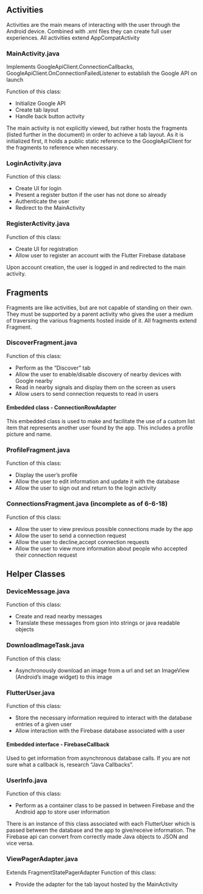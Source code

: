 ## Activities
Activities are the main means of interacting with the user through the Android device. Combined with .xml files they can create full user experiences.
All activities extend AppCompatActivity

### MainActivity.java
Implements GoogleApiClient.ConnectionCallbacks, GoogleApiClient.OnConnectionFailedListener to establish the Google API on launch

Function of this class:
* Initialize Google API
* Create tab layout
* Handle back button activity

The main activity is not explicitly viewed, but rather hosts the fragments (listed further in the document) in order to achieve a tab layout. As it is initialized first, it holds a public static reference to the GoogleApiClient for the fragments to reference when necessary.

### LoginActivity.java
Function of this class:
* Create UI for login
* Present a register button if the user has not done so already
* Authenticate the user
* Redirect to the MainActivity

### RegisterActivity.java
Function of this class:
* Create UI for registration
* Allow user to register an account with the Flutter Firebase database

Upon account creation, the user is logged in and redirected to the main activity.


## Fragments
Fragments are like activities, but are not capable of standing on their own. They must be supported by a parent activity who gives the user a medium of traversing the various fragments hosted inside of it.
All fragments extend Fragment.

### DiscoverFragment.java
Function of this class:
* Perform as the “Discover” tab
* Allow the user to enable/disable discovery of nearby devices with Google nearby
* Read in nearby signals and display them on the screen as users
* Allow users to send connection requests to read in users

#### Embedded class - ConnectionRowAdapter
This embedded class is used to make and facilitate the use of a custom list item that represents another user found by the app. This includes a profile picture and name.

### ProfileFragment.java
Function of this class:
* Display the user’s profile
* Allow the user to edit information and update it with the database
* Allow the user to sign out and return to the login activity

### ConnectionsFragment.java (incomplete as of 6-6-18)
Function of this class:
* Allow the user to view previous possible connections made by the app
* Allow the user to send a connection request
* Allow the user to decline,accept connection requests
* Allow the user to view more information about people who accepted their connection request

## Helper Classes
### DeviceMessage.java
Function of this class:
* Create and read nearby messages
* Translate these messages from gson into strings or java readable objects

### DownloadImageTask.java
Function of this class:
* Asynchronously download an image from a url and set an ImageView (Android’s image widget) to this image

### FlutterUser.java
Function of this class:
* Store the necessary information required to interact with the database entries of a given user
* Allow interaction with the Firebase database associated with a user

#### Embedded interface - FirebaseCallback
Used to get information from asynchronous database calls. If you are not sure what a callback is, research “Java Callbacks”.

### UserInfo.java
Function of this class:
* Perform as a container class to be passed in between Firebase and the Android app to store user information

There is an instance of this class associated with each FlutterUser which is passed between the database and the app to give/receive information. The Firebase api can convert from correctly made Java objects to JSON and vice versa.

### ViewPagerAdapter.java
Extends FragmentStatePagerAdapter
Function of this class:
* Provide the adapter for the tab layout hosted by the MainActivity
